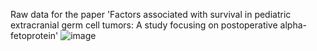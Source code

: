 Raw data for the paper 'Factors associated with survival in pediatric extracranial germ cell tumors: A study focusing on postoperative alpha-fetoprotein' ![image](https://github.com/user-attachments/assets/dcfb7e51-5f35-4cd1-9d45-6f9a56df0016)
